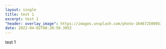 ```yaml
---
layout: single
title: test 1
excerpt: test 1
"header: overlay_image": https://images.unsplash.com/photo-1646725009531-c5d378ab12f0?ixlib=rb-1.2.1&ixid=MnwxMjA3fDB8MHx0b3BpYy1mZWVkfDR8cm5TS0RId3dZVWt8fGVufDB8fHx8&auto=format&fit=crop&w=500&q=60
date: 2022-04-02T08:20:50.395Z
---
```

test 1